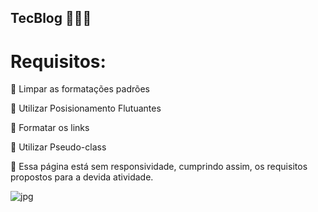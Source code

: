 ## TecBlog 👩🏽‍💻

<h1> Requisitos: </h1>

<p>🧩 Limpar as formatações padrões</p>
<p>🧩 Utilizar Posisionamento Flutuantes</p>
<p>🧩 Formatar os links</p>
<p>🧩 Utilizar Pseudo-class</p>

🚨 Essa página está sem responsividade, cumprindo assim, os requisitos propostos para a devida atividade.


![jpg](https://user-images.githubusercontent.com/85362901/133989749-328b0eeb-72d0-4627-a6ae-f14180c3bff4.jpg)
